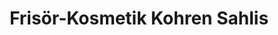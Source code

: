 ---
title: "Frisör-Kosmetik Kohren Sahlis"
url: /frohburg/frisoer-kosmetik-kohren-sahlis/
shop: Friseur
---